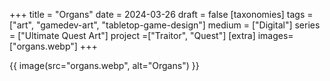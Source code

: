 +++
title = "Organs"
date = 2024-03-26
draft =  false
[taxonomies]
tags = ["art", "gamedev-art", "tabletop-game-design"]
medium = ["Digital"]
series = ["Ultimate Quest Art"]
project =["Traitor", "Quest"]
[extra]
images= ["organs.webp"]
+++

{{ image(src="organs.webp", alt="Organs") }}
